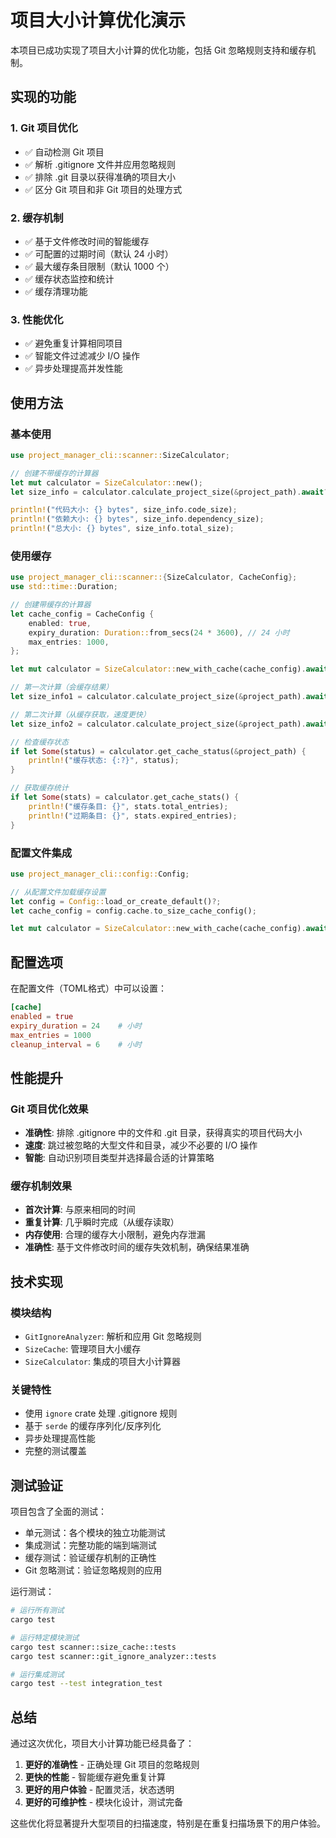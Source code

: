 # 项目大小计算优化演示

本项目已成功实现了项目大小计算的优化功能，包括 Git 忽略规则支持和缓存机制。

## 实现的功能

### 1. Git 项目优化
- ✅ 自动检测 Git 项目
- ✅ 解析 .gitignore 文件并应用忽略规则
- ✅ 排除 .git 目录以获得准确的项目大小
- ✅ 区分 Git 项目和非 Git 项目的处理方式

### 2. 缓存机制
- ✅ 基于文件修改时间的智能缓存
- ✅ 可配置的过期时间（默认 24 小时）
- ✅ 最大缓存条目限制（默认 1000 个）
- ✅ 缓存状态监控和统计
- ✅ 缓存清理功能

### 3. 性能优化
- ✅ 避免重复计算相同项目
- ✅ 智能文件过滤减少 I/O 操作
- ✅ 异步处理提高并发性能

## 使用方法

### 基本使用

```rust
use project_manager_cli::scanner::SizeCalculator;

// 创建不带缓存的计算器
let mut calculator = SizeCalculator::new();
let size_info = calculator.calculate_project_size(&project_path).await?;

println!("代码大小: {} bytes", size_info.code_size);
println!("依赖大小: {} bytes", size_info.dependency_size);
println!("总大小: {} bytes", size_info.total_size);
```

### 使用缓存

```rust
use project_manager_cli::scanner::{SizeCalculator, CacheConfig};
use std::time::Duration;

// 创建带缓存的计算器
let cache_config = CacheConfig {
    enabled: true,
    expiry_duration: Duration::from_secs(24 * 3600), // 24 小时
    max_entries: 1000,
};

let mut calculator = SizeCalculator::new_with_cache(cache_config).await?;

// 第一次计算（会缓存结果）
let size_info1 = calculator.calculate_project_size(&project_path).await?;

// 第二次计算（从缓存获取，速度更快）
let size_info2 = calculator.calculate_project_size(&project_path).await?;

// 检查缓存状态
if let Some(status) = calculator.get_cache_status(&project_path) {
    println!("缓存状态: {:?}", status);
}

// 获取缓存统计
if let Some(stats) = calculator.get_cache_stats() {
    println!("缓存条目: {}", stats.total_entries);
    println!("过期条目: {}", stats.expired_entries);
}
```

### 配置文件集成

```rust
use project_manager_cli::config::Config;

// 从配置文件加载缓存设置
let config = Config::load_or_create_default()?;
let cache_config = config.cache.to_size_cache_config();

let mut calculator = SizeCalculator::new_with_cache(cache_config).await?;
```

## 配置选项

在配置文件（TOML格式）中可以设置：

```toml
[cache]
enabled = true
expiry_duration = 24    # 小时
max_entries = 1000
cleanup_interval = 6    # 小时
```

## 性能提升

### Git 项目优化效果
- **准确性**: 排除 .gitignore 中的文件和 .git 目录，获得真实的项目代码大小
- **速度**: 跳过被忽略的大型文件和目录，减少不必要的 I/O 操作
- **智能**: 自动识别项目类型并选择最合适的计算策略

### 缓存机制效果
- **首次计算**: 与原来相同的时间
- **重复计算**: 几乎瞬时完成（从缓存读取）
- **内存使用**: 合理的缓存大小限制，避免内存泄漏
- **准确性**: 基于文件修改时间的缓存失效机制，确保结果准确

## 技术实现

### 模块结构
- `GitIgnoreAnalyzer`: 解析和应用 Git 忽略规则
- `SizeCache`: 管理项目大小缓存
- `SizeCalculator`: 集成的项目大小计算器

### 关键特性
- 使用 `ignore` crate 处理 .gitignore 规则
- 基于 `serde` 的缓存序列化/反序列化
- 异步处理提高性能
- 完整的测试覆盖

## 测试验证

项目包含了全面的测试：
- 单元测试：各个模块的独立功能测试
- 集成测试：完整功能的端到端测试
- 缓存测试：验证缓存机制的正确性
- Git 忽略测试：验证忽略规则的应用

运行测试：
```bash
# 运行所有测试
cargo test

# 运行特定模块测试
cargo test scanner::size_cache::tests
cargo test scanner::git_ignore_analyzer::tests

# 运行集成测试
cargo test --test integration_test
```

## 总结

通过这次优化，项目大小计算功能已经具备了：

1. **更好的准确性** - 正确处理 Git 项目的忽略规则
2. **更快的性能** - 智能缓存避免重复计算
3. **更好的用户体验** - 配置灵活，状态透明
4. **更好的可维护性** - 模块化设计，测试完备

这些优化将显著提升大型项目的扫描速度，特别是在重复扫描场景下的用户体验。